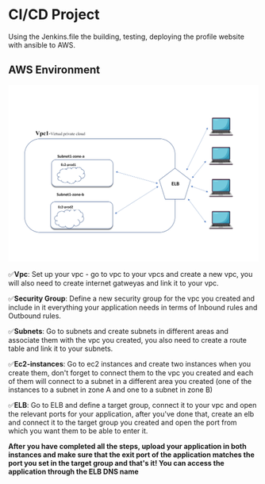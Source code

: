 # CI/CD Project

Using the Jenkins.file the building, testing, deploying the profile website with ansible to AWS. <br />

## AWS Environment
![image](https://github.com/yotamdavid/profile_wabsite/blob/e0bfbba2034cf209f983b4f1237e69913ed31a73/aws-env%20(1).jpg)

✅**Vpc**: Set up your vpc - go to vpc to your vpcs and create a new vpc, you will also need to create internet gatweyas and link it to your vpc.

✅**Security Group**: Define a new security group for the vpc you created and include in it everything your application needs in terms of Inbound rules and Outbound rules.

✅**Subnets**: Go to subnets and create subnets in different areas and associate them with the vpc you created, you also need to create a route table and link it to your subnets.

✅**Ec2-instances**: Go to ec2 instances and create two instances when you create them, don't forget to connect them to the vpc you created and each of them will connect to a subnet in a different area you created (one of the instances to a subnet in zone A and one to a subnet in zone B)

✅**ELB**: Go to ELB and define a target group, connect it to your vpc and open the relevant ports for your application, after you've done that, create an elb and connect it to the target group you created and open the port from which you want them to be able to enter it.

**After you have completed all the steps, upload your application in both instances and make sure that the exit port of the application matches the port you set in the target group and that's it! You can access the application through the ELB DNS name**

